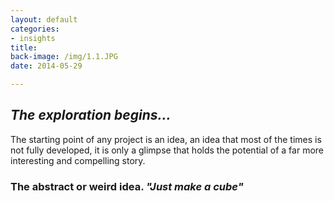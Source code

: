 ```yaml
---
layout: default
categories:
- insights
title: 
back-image: /img/1.1.JPG
date: 2014-05-29

---
```


<h2 class="col-md-12 vcenter"> <em>The exploration begins...</em> </h2>

<p class="col-md-8 col-md-offset-2 justify">The starting point of any project is an idea, an idea that most of the times is not fully developed, it is only a glimpse that holds the potential of a far more interesting and compelling story.</p>

<h3 class=" col-md-8 col-md-offset-2 vcenter">The abstract or weird idea. <em>"Just make a cube"</em></h3>